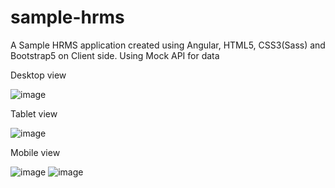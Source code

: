 # sample-hrms
A Sample HRMS application created using Angular, HTML5, CSS3(Sass) and Bootstrap5 on Client side.
Using Mock API for data

Desktop view 

![image](https://user-images.githubusercontent.com/87892022/136647647-445d5214-57c8-4b5b-a9d1-22a43bb6a1f1.png)

Tablet view

![image](https://user-images.githubusercontent.com/87892022/136647666-edfd6177-b78b-4791-9d3a-40c3d0bf09fe.png)

Mobile view

![image](https://user-images.githubusercontent.com/87892022/136647685-405929fc-11e5-4847-b505-73ec1aa5a7c9.png)
![image](https://user-images.githubusercontent.com/87892022/136647699-7475b41f-067b-4e09-975d-1a01b61134a2.png)

